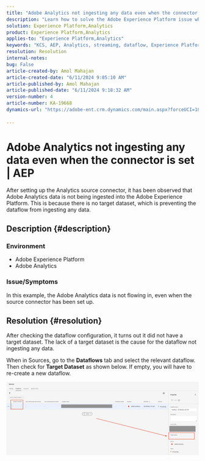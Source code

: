 ```yaml
---
title: "Adobe Analytics not ingesting any data even when the connector is set | AEP"
description: "Learn how to solve the Adobe Experience Platform issue where the data is not flowing in, even when the source connector has been set up."
solution: Experience Platform,Analytics
product: Experience Platform,Analytics
applies-to: "Experience Platform,Analytics"
keywords: "KCS, AEP, Analytics, streaming, dataflow, Experience Platform, data ingestion, source connector"
resolution: Resolution
internal-notes: 
bug: False
article-created-by: Amol Mahajan
article-created-date: "6/11/2024 9:05:10 AM"
article-published-by: Amol Mahajan
article-published-date: "6/11/2024 9:18:32 AM"
version-number: 4
article-number: KA-19668
dynamics-url: "https://adobe-ent.crm.dynamics.com/main.aspx?forceUCI=1&pagetype=entityrecord&etn=knowledgearticle&id=2266a4af-d127-ef11-840b-000d3a34c086"

---
```

# Adobe Analytics not ingesting any data even when the connector is set | AEP


After setting up the Analytics source connector, it has been observed that Adobe Analytics data is not being ingested into the Adobe Experience Platform. This is because there is no target dataset, which is preventing the dataflow from ingesting any data.

## Description {#description}


### <b>Environment</b>

- Adobe Experience Platform
- Adobe Analytics




### <b>Issue/Symptoms</b>

In this example, the Adobe Analytics data is not flowing in, even when the source connector has been set up.


## Resolution {#resolution}


After checking the dataflow configuration, it turns out it did not have a target dataset. The lack of a target dataset is the cause for the dataflow not ingesting any data.

When in Sources, go to the <b>Dataflows</b> tab and select the relevant dataflow. Then check for <b>Target Dataset</b> as shown below. If empty, you will have to re-create a new dataflow.

![](assets/6dcf5ee4-5adb-ec11-a7b6-0022480b01c6.png)


















